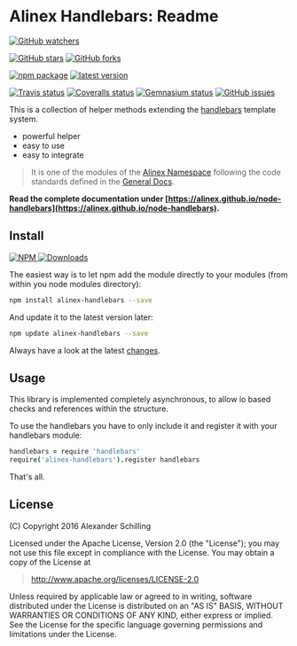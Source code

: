 Alinex Handlebars: Readme
=================================================

[![GitHub watchers](
  https://img.shields.io/github/watchers/alinex/node-handlebars.svg?style=social&label=Watch&maxAge=2592000)](
  https://github.com/alinex/node-handlebars/subscription)
<!-- {.hidden-small} -->
[![GitHub stars](
  https://img.shields.io/github/stars/alinex/node-handlebars.svg?style=social&label=Star&maxAge=2592000)](
  https://github.com/alinex/node-handlebars)
[![GitHub forks](
  https://img.shields.io/github/forks/alinex/node-handlebars.svg?style=social&label=Fork&maxAge=2592000)](
  https://github.com/alinex/node-handlebars)
<!-- {.hidden-small} -->
<!-- {p:.right} -->

[![npm package](
  https://img.shields.io/npm/v/alinex-handlebars.svg?maxAge=2592000&label=latest%20version)](
  https://www.npmjs.com/package/alinex-handlebars)
[![latest version](
  https://img.shields.io/npm/l/alinex-handlebars.svg?maxAge=2592000)](
  #license)
<!-- {.hidden-small} -->
[![Travis status](
  https://img.shields.io/travis/alinex/node-handlebars.svg?maxAge=2592000&label=develop)](
  https://travis-ci.org/alinex/node-handlebars)
[![Coveralls status](
  https://img.shields.io/coveralls/alinex/node-handlebars.svg?maxAge=2592000)](
  https://coveralls.io/r/alinex/node-handlebars?branch=master)
[![Gemnasium status](
  https://img.shields.io/gemnasium/alinex/node-handlebars.svg?maxAge=2592000)](
  https://gemnasium.com/alinex/node-handlebars)
[![GitHub issues](
  https://img.shields.io/github/issues/alinex/node-handlebars.svg?maxAge=2592000)](
  https://github.com/alinex/node-handlebars/issues)
<!-- {.hidden-small} -->


This is a collection of helper methods extending the [handlebars](http://handlebarsjs.com/)
template system.

- powerful helper
- easy to use
- easy to integrate

> It is one of the modules of the [Alinex Namespace](https://alinex.github.io/code.html)
> following the code standards defined in the [General Docs](https://alinex.github.io/develop).

__Read the complete documentation under
[https://alinex.github.io/node-handlebars](https://alinex.github.io/node-handlebars).__
<!-- {p: .hidden} -->


Install
-------------------------------------------------

[![NPM](https://nodei.co/npm/alinex-handlebars.png?downloads=true&downloadRank=true&stars=true)
 ![Downloads](https://nodei.co/npm-dl/alinex-handlebars.png?months=9&height=3)
](https://www.npmjs.com/package/alinex-handlebars)

The easiest way is to let npm add the module directly to your modules
(from within you node modules directory):

``` sh
npm install alinex-handlebars --save
```

And update it to the latest version later:

``` sh
npm update alinex-handlebars --save
```

Always have a look at the latest [changes](Changelog.md).


Usage
-------------------------------------------------

This library is implemented completely asynchronous, to allow io based checks
and references within the structure.

To use the handlebars you have to only include it and register it with your handlebars
module:

``` coffee
handlebars = require 'handlebars'
require('alinex-handlebars').register handlebars
```

That's all.


License
-------------------------------------------------

(C) Copyright 2016 Alexander Schilling

Licensed under the Apache License, Version 2.0 (the "License");
you may not use this file except in compliance with the License.
You may obtain a copy of the License at

>  <http://www.apache.org/licenses/LICENSE-2.0>

Unless required by applicable law or agreed to in writing, software
distributed under the License is distributed on an "AS IS" BASIS,
WITHOUT WARRANTIES OR CONDITIONS OF ANY KIND, either express or implied.
See the License for the specific language governing permissions and
limitations under the License.
